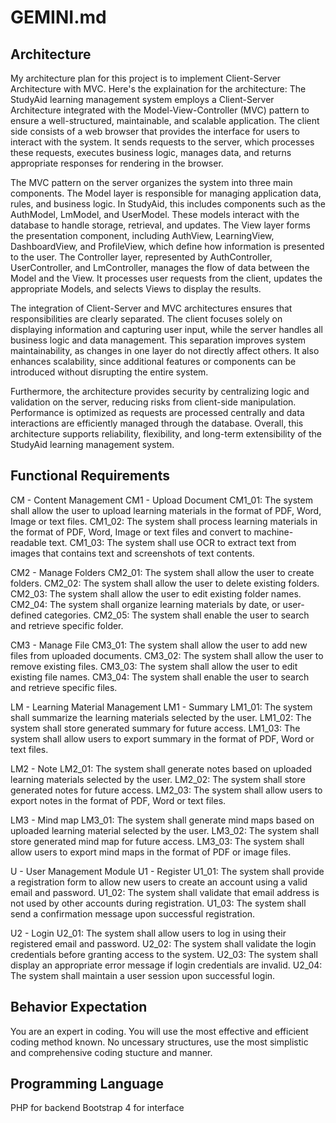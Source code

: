 # GEMINI.md

## Architecture
My architecture plan for this project is to implement Client-Server Architecture with MVC.
Here's the explaination for the architecture:
The StudyAid learning management system employs a Client-Server Architecture integrated with the Model-View-Controller (MVC) pattern to ensure a well-structured, maintainable, and scalable application. The client side consists of a web browser that provides the interface for users to interact with the system. It sends requests to the server, which processes these requests, executes business logic, manages data, and returns appropriate responses for rendering in the browser.

The MVC pattern on the server organizes the system into three main components. The Model layer is responsible for managing application data, rules, and business logic. In StudyAid, this includes components such as the AuthModel, LmModel, and UserModel. These models interact with the database to handle storage, retrieval, and updates. The View layer forms the presentation component, including AuthView, LearningView, DashboardView, and ProfileView, which define how information is presented to the user. The Controller layer, represented by AuthController, UserController, and LmController, manages the flow of data between the Model and the View. It processes user requests from the client, updates the appropriate Models, and selects Views to display the results.

The integration of Client-Server and MVC architectures ensures that responsibilities are clearly separated. The client focuses solely on displaying information and capturing user input, while the server handles all business logic and data management. This separation improves system maintainability, as changes in one layer do not directly affect others. It also enhances scalability, since additional features or components can be introduced without disrupting the entire system.

Furthermore, the architecture provides security by centralizing logic and validation on the server, reducing risks from client-side manipulation. Performance is optimized as requests are processed centrally and data interactions are efficiently managed through the database. Overall, this architecture supports reliability, flexibility, and long-term extensibility of the StudyAid learning management system.


## Functional Requirements
CM -  Content Management
CM1 -  Upload Document
CM1_01: The system shall allow the  user to upload learning materials in the format of PDF, Word, Image or text files.
CM1_02: The system shall process learning materials in the format of PDF, Word, Image or text files and convert to machine-readable text.
CM1_03: The system shall use OCR to extract text from images that contains text and screenshots of text contents.

CM2 -  Manage Folders
CM2_01: The system shall allow the user to create folders.
CM2_02: The system shall allow the user to delete existing folders.
CM2_03: The system shall allow the user to edit existing folder names.
CM2_04: The system shall organize learning materials by date, or user-defined categories. 
CM2_05: The system shall enable the user to search and retrieve specific folder.

CM3 -  Manage File
CM3_01: The system shall allow the user to add new files from uploaded documents.
CM3_02: The system shall allow the user to remove existing files.
CM3_03: The system shall allow the user to edit existing file names.
CM3_04: The system shall enable the user to search and retrieve specific files.

LM - Learning Material Management
LM1 -  Summary
LM1_01: The system shall summarize the learning materials selected by the user.
LM1_02: The system shall store generated summary for future access.
LM1_03: The system shall allow users to export summary in the format of PDF, Word or text files.

LM2 -  Note
LM2_01: The system shall generate notes based on uploaded learning materials selected by the user.
LM2_02: The system shall store generated notes for future access.
LM2_03: The system shall allow users to export notes in the format of PDF, Word or text files.

LM3 - Mind map
LM3_01: The system shall generate mind maps based on uploaded learning material selected by the user.
LM3_02: The system shall store generated mind map for future access.
LM3_03: The system shall allow users to export mind maps in the format of PDF or image files.

U - User Management Module
U1 - Register
U1_01: The system shall provide a registration form to allow new users to create an account using a valid email and password.
U1_02: The system shall validate that email address is not used by other accounts during registration.
U1_03: The system shall send a confirmation message upon successful registration.

U2 - Login
U2_01: The system shall allow users to log in using their registered email and password.
U2_02: The system shall validate the login credentials before granting access to the system.
U2_03: The system shall display an appropriate error message if login credentials are invalid.
U2_04: The system shall maintain a user session upon successful login.

## Behavior Expectation
You are an expert in coding. You will use the most effective and efficient coding method known. 
No uncessary structures, use the most simplistic and comprehensive coding stucture and manner.

## Programming Language
PHP for backend
Bootstrap 4 for interface
